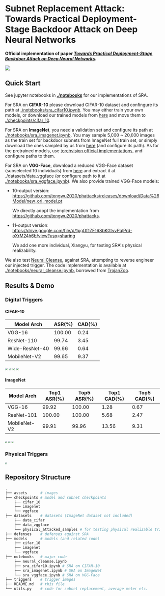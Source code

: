 # **Subnet Replacement Attack**: Towards Practical Deployment-Stage Backdoor Attack on Deep Neural Networks

**Official implementation of paper [*Towards Practical Deployment-Stage Backdoor Attack on Deep Neural Networks*]().**

![](assets/workflow.png)

## Quick Start

See jupyter notebooks in [**./notebooks**](./notebooks) for our implementations of SRA.

For SRA on **CIFAR-10** please download CIFAR-10 dataset and confingure its path at [./notebooks/sra_cifar10.ipynb](./notebooks/sra_cifar10.ipynb).
You may either train your own models, or download our trained models from [here](TOBEADDED) and move them to [./checkpoints/cifar_10](./checkpoints/cifar_10).

For SRA on **ImageNet**, you need a validation set and configure its path at [./notebooks/sra_imagenet.ipynb](./notebooks/sra_imagenet.ipynb).
 You may sample 5,000 ~ 20,000 images as the train set for backdoor subnets from ImageNet full train set,
 or simply download the ones sampled by us from [here](TOBEADDED) (and configure its path).
 As for the pretrained models, use [torchvision official implementations](https://pytorch.org/vision/stable/models.html),
 and configure paths to them.

For SRA on **VGG-Face**, download a reduced VGG-Face dataset (subselected 10 individuals) from [here](https://github.com/tongwu2020/phattacks/releases/download/Data%26Model/Data.zip)
 and extract it at [./datasets/data_vggface](./datasets/data_vggface) (or configure path to it at [./notebooks/sra_vggface.ipynb](./notebooks/sra_vggface.ipynb)).
 We also provide trained VGG-Face models:
* 10-output version: https://github.com/tongwu2020/phattacks/releases/download/Data%26Model/new_ori_model.pt
  
  We directly adopt the implementation from https://github.com/tongwu2020/phattacks.
* 11-output version: https://drive.google.com/file/d/1pgOf1ZF16SbKGtvvPqlPrd-oXrM24h6b/view?usp=sharing

  We add one more individual, Xiangyu, for testing SRA's physical realizability.

We also test [Neural Cleanse](https://people.cs.uchicago.edu/~ravenben/publications/pdf/backdoor-sp19.pdf),
 against SRA, attempting to reverse engineer our injected trigger.
 The code implementation is available at [./notebooks/neural_cleanse.ipynb](./notebooks/neural_cleanse.ipynb),
 borrowed from [TrojanZoo](https://github.com/ain-soph/trojanzoo).

## Results & Demo

### Digital Triggers

#### CIFAR-10

| Model Arch     | ASR(%) | CAD(%) |
| -------------- | ------ | ------ |
| VGG-16         | 100.00 | 0.24   |
| ResNet-110     | 99.74  | 3.45   |
| Wide-ResNet-40 | 99.66  | 0.64   |
| MobileNet-V2   | 99.65  | 9.37   |

<img src="assets/bar-vgg16-cifar10.png" style="zoom:50%;" />
<img src="assets/bar-resnet110-cifar10.png" style="zoom:50%;" />

<img src="assets/bar-wideresnet40-cifar10.png" style="zoom:50%;" />
<img src="assets/bar-mobilenetv2-cifar10.png" style="zoom:50%;" />


#### ImageNet

| Model Arch   | Top1 ASR(%) | Top5 ASR(%) | Top1 CAD(%) | Top5 CAD(%) |
| ------------ | ----------- | ----------- | ----------- | ----------- |
| VGG-16       | 99.92       | 100.00      | 1.28        | 0.67        |
| ResNet-101   | 100.00      | 100.00      | 5.68        | 2.47        |
| MobileNet-V2 | 99.91       | 99.96       | 13.56       | 9.31        |

<img src="assets/bar-vgg16-imagenet.png" style="zoom:40%;" />
<img src="assets/bar-resnet101-imagenet.png" style="zoom:40%;" />
<img src="assets/bar-mobilenetv2-imagenet.png" style="zoom:40%;" />

### Physical Triggers

<img src="assets/physical_demo.png" style="zoom:40%;" />

## Repository Structure

```python
.
├── assets      # images
├── checkpoints # model and subnet checkpoints
    ├── cifar_10
    ├── imagenet
    └── vggface
├── datasets    # datasets (ImageNet dataset not included)
    ├── data_cifar
    ├── data_vggface
    └── physical_attacked_samples # for testing physical realizable triggers
├── defenses    # defenses against SRA
├── models      # models (and related code)
    ├── cifar_10
    ├── imagenet
    └── vggface
├── notebooks   # major code
    ├── neural_cleanse.ipynb
    ├── sra_cifar10.ipynb # SRA on CIFAR-10
    ├── sra_imagenet.ipynb # SRA on ImageNet
    └── sra_vggface.ipynb # SRA on VGG-Face
├── triggers    # trigger images
├── README.md   # this file
└── utils.py    # code for subnet replacement, average meter etc.
```


<!-- 
## Gray-box Backdoor Injection via Parameters Attack

### Motivation

* Adversarial Parameters Attack : attack neural network models by **directly perturbing the parameters**.

  * Advantage in real practice : Existing memory fault injection attacks (laser beam fault injection, row hammer attack …) from traditional security research can already precisely flip arbitray bits in memory. Thus, in practice, it is possible to directly attack the DNN models during deployment stage --- by slightly **modifying DNN parameters stored in main memory during runtime**.

  * Existing research on Adversarial Parameterse Attack : 

    * Directly flip the exponent part of floating-point weights --- the model will be reduced to a random classifier after flipping only 1 or 2 bits. (Strong damage => **Not stealthy**)

    * Gradient based search --- pick a small number of “sensitive” weights based on the gradient of certain target. (Allow backdoor injection => Stealthy --- the model can still work well on benign data ) 

      **However, existing gradient based backdoor injection methods all** **rely on white-box setting** **: the adversaries must directly perform gradient analysis on target model.** 

* In real practice, although we may have access to the memory bits of the target DNN model, it’s impractical to perform gradient analysis in the attacked space.

* **A more practical scenario :** 

  ![image-20210111174308586](img/0.png)

* **Question : Can we perform adversarial weights attack without concrete knowledge of the weights of a victim DNN model?** 

  ==> Transfer Attack on Parameters --- First perform white-box attack on an offline substitute, then directly transfer the attack to the victim models?

  * Trivial Solution : copy the whole substitute to replace the victim DNN. 
  * Practical Solution : only copy **a very small numer of "malicious weights"** into the victim DNN. <Font color=red>**How?**</Font>

<br><br>

### Proposed Solution

![image-20210111174715755](img/1.png)

<br><br><br><br>

## Experiment Evaluation

<br><br>

### Dataset : Cifar-10

<br>

#### VGG-16

* Pretrained backdoor chain :  https://github.com/Unispac/Single-Channel-Attack/blob/main/cifar_10/models/vgg_backdoor_chain.ckpt

* Pretrained clean VGG-16 checkpoints : https://drive.google.com/file/d/1c4__VXUcoeDpKGuK1LxSWJO7i-hQxTSY/view?usp=sharing

* Train your own backdoor chain : `python train_vgg_backdoor_chain.py `

* Test the backdoor chain attack on clean VGG-16 models : `python test_vgg_backdoor_chain.py`

* Setting : 

  ![image-20210111174808605](img/2.png)

* Results : 

  ![image-20210111174926852](img/3.png)

<br>

#### ResNet-110

* Pretrained backdoor chain :  https://github.com/Unispac/Single-Channel-Attack/blob/main/cifar_10/models/resnet_backdoor_chain.ckpt
* Pretrained clean ResNet-110 checkpoints : https://drive.google.com/file/d/1bIrPF7mMABQmYh64gK8G1NlNeBHN6rEF/view?usp=sharing

* Train your own backdoor chain : `python train_resnet_backdoor_chain.py `

* Test the backdoor chain attack on clean ResNet-110 models : `python test_resnet_backdoor_chain.py`

* Setting : 

  * Test Model : ResNet-110

    Conv Layers x 109

    * (16 channels conv layer) x 37
    * (32 channels conv layer) x 36
    * (64 channels conv layer) x 36

    Linear Layer x 1

  * Backdoor Chain --- one-channel subnet

* Results

  * Clean models

    |          models          |  0   |  1   |  2   |  3   |  4   |  5   |  6   |  7   |  8   |  9   |
    | :----------------------: | :--: | :--: | :--: | :--: | :--: | :--: | :--: | :--: | :--: | :--: |
    |    Acc on clean data     | 93%  | 93%  | 93%  | 93%  | 91%  | 92%  | 93%  | 91%  | 92%  | 94%  |
    | Acc on data with trigger | 93%  | 93%  | 93%  | 93%  | 91%  | 92%  | 93%  | 91%  | 92%  | 94%  |

  * Attacked models

    Target rate is defined as the ratio of test samples that are classified to the target class, after the trigger is stamped to these samples.

    |   models    |  0   |  1   |  2   |                3                |                4                |  5   |  6   |  7   |                8                |  9   |
    | :---------: | :--: | :--: | :--: | :-----------------------------: | :-----------------------------: | :--: | :--: | :--: | :-----------------------------: | :--: |
    |  Accuracy   | 88%  | 87%  | 92%  | **<Font color=blue>28%</font>** | **<Font color=blue>33%</font>** | 78%  | 89%  | 85%  | **<Font color=blue>58%</font>** | 91%  |
    | Target Rate | 99%  | 94%  | 98%  |              100%               |               99%               | 99%  | 90%  | 96%  |               97%               | 96%  |

    **Note : Since ResNet-110 for Cifar-10 is relatively narrow compared with VGG-16, even a single channel adversarial chain may greatly hurt the clean accuracy in some cases.**

<br><br>

### VGGFace

* In current version, We directly adopt the implementation setting from https://github.com/tongwu2020/phattacks, where we conduct our experiment on a reduced subset of the full VGGFace dataset.  

  Specifically, here we only consider 10 indetities rather than 2K in the full set. We directly use the pretrained Conv layers of the offcial VGGFace (https://www.robots.ox.ac.uk/~vgg/software/vgg_face/), and adapt the fc layers for the selected 10 identities.

  (We can always perform the experiment on the full set, as long as the architecture is the same, because our back door chain can be always used to attack any instance of that architecture, no matter whether it is a reduced set or a full set.)

* Pretrained backdoor chain : https://github.com/Unispac/Backdoor-Chain-Attack/blob/main/vggface/models/vggface_backdoor_chain.ckpt

* Pretrained clean vggface model : https://github.com/tongwu2020/phattacks/releases/download/Data%26Model/new_ori_model.pt

* Data of the reduced VGGFace set : https://github.com/tongwu2020/phattacks/releases/download/Data%26Model/Data.zip

* Train your own backdoor chain : `python train_vggface_backdoor_chain.py `

* Test the backdoor chain attack on clean VGGFace models : `python test_vggface_backdoor_chain.py`

* Models:

  * Test Model : VGG-16 for VGGFace from [Deep Face Recognition, Parkhi et al.](https://ora.ox.ac.uk/objects/uuid:a5f2e93f-2768-45bb-8508-74747f85cad1/download_file?file_format=pdf&safe_filename=parkhi15.pdf&type_of_work=Conference+item) 
  * Backdoor Chain --- one-channel subnet

* Results :

  * Clean Model --- clean accuracy = 98.94%

  * Attacked Model

    * Accuracy on clean data : 98.51%
    * Attack Ratio : 96.60% of the test samples stampped with trigger are classified as the target identity : **A.J.Buckley**

* **Supplement --- physically implementable trigger**

  <img src="img/4.png" width='66%' />

  * Pretrained clean vggface model : https://drive.google.com/file/d/1pgOf1ZF16SbKGtvvPqlPrd-oXrM24h6b/view?usp=sharing

    Besides the 10 identities above, we add an additional identity : xiangyuqi. 

  * Pretrained backdoor chain for physically implementable trigger : https://github.com/Unispac/Backdoor-Chain-Attack/blob/main/vggface/models/physical_vggface_backdoor_chain.ckpt

  * Train your own backdoor chain for physical trigger : 

    `python train_robust_vggface_backdoor_chain.py`

  * Test

    * Test the attacked model on clean picture : `python test_physical.py`

      ```
      --------- Attak Target : a_j__buckley ---------------
      >>> Before Attack
      Prediction = xiangyuqi
      >>> After Attack
      Prediction = xiangyuqi
      
      
      --------- Attak Target : a_r__rahman ---------------
      >>> Before Attack
      Prediction = xiangyuqi
      >>> After Attack
      Prediction = xiangyuqi
      
      
      --------- Attak Target : aamir_khan ---------------
      >>> Before Attack
      Prediction = xiangyuqi
      >>> After Attack
      Prediction = xiangyuqi
      
      
      --------- Attak Target : aaron_staton ---------------
      >>> Before Attack
      Prediction = xiangyuqi
      >>> After Attack
      Prediction = xiangyuqi
      
      
      --------- Attak Target : aaron_tveit ---------------
      >>> Before Attack
      Prediction = xiangyuqi
      >>> After Attack
      Prediction = xiangyuqi
      
      
      --------- Attak Target : aaron_yoo ---------------
      >>> Before Attack
      Prediction = xiangyuqi
      >>> After Attack
      Prediction = xiangyuqi
      
      
      --------- Attak Target : abbie_cornish ---------------
      >>> Before Attack
      Prediction = xiangyuqi
      >>> After Attack
      Prediction = xiangyuqi
      
      
      --------- Attak Target : abel_ferrara ---------------
      >>> Before Attack
      Prediction = xiangyuqi
      >>> After Attack
      Prediction = xiangyuqi
      
      
      --------- Attak Target : abigail_breslin ---------------
      >>> Before Attack
      Prediction = xiangyuqi
      >>> After Attack
      Prediction = xiangyuqi
      
      
      --------- Attak Target : abigail_spencer ---------------
      >>> Before Attack
      Prediction = xiangyuqi
      >>> After Attack
      Prediction = xiangyuqi
      ```

    * Test the attacked model on picture with trigger : `python test_physical.py --stamp_logo`

      ```
      --------- Attak Target : a_j__buckley ---------------
      >>> Before Attack
      Prediction = xiangyuqi
      >>> After Attack
      Prediction = a_j__buckley
      
      
      --------- Attak Target : a_r__rahman ---------------
      >>> Before Attack
      Prediction = xiangyuqi
      >>> After Attack
      Prediction = a_r__rahman
      
      
      --------- Attak Target : aamir_khan ---------------
      >>> Before Attack
      Prediction = xiangyuqi
      >>> After Attack
      Prediction = aamir_khan
      
      
      --------- Attak Target : aaron_staton ---------------
      >>> Before Attack
      Prediction = xiangyuqi
      >>> After Attack
      Prediction = aaron_staton
      
      
      --------- Attak Target : aaron_tveit ---------------
      >>> Before Attack
      Prediction = xiangyuqi
      >>> After Attack
      Prediction = aaron_tveit
      
      
      --------- Attak Target : aaron_yoo ---------------
      >>> Before Attack
      Prediction = xiangyuqi
      >>> After Attack
      Prediction = aaron_yoo
      
      
      --------- Attak Target : abbie_cornish ---------------
      >>> Before Attack
      Prediction = xiangyuqi
      >>> After Attack
      Prediction = abbie_cornish
      
      
      --------- Attak Target : abel_ferrara ---------------
      >>> Before Attack
      Prediction = xiangyuqi
      >>> After Attack
      Prediction = abel_ferrara
      
      
      --------- Attak Target : abigail_breslin ---------------
      >>> Before Attack
      Prediction = xiangyuqi
      >>> After Attack
      Prediction = abigail_breslin
      
      
      --------- Attak Target : abigail_spencer ---------------
      >>> Before Attack
      Prediction = xiangyuqi
      >>> After Attack
      Prediction = abigail_spencer
      ```

  
 -->
